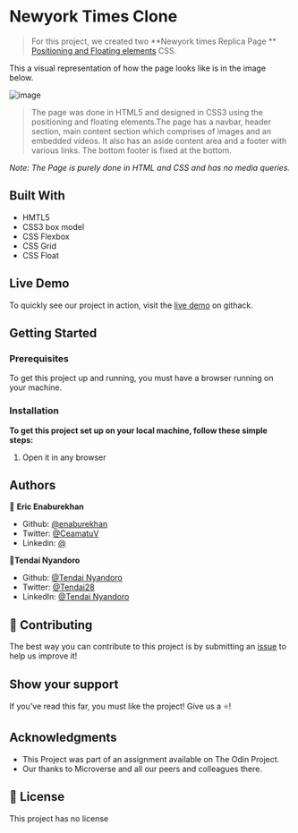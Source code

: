 # Newyork Times Clone

> For this project, we created two **Newyork times Replica Page **  [Positioning and Floating elements](https://www.theodinproject.com/courses/html5-and-css3/lessons/positioning-and-floating-elements) CSS. 

This a visual representation of how the page looks like is in the image below.

![image](https://user-images.githubusercontent.com/30318155/92102993-a500bb80-eddf-11ea-8f21-e4a9e4c65283.png)

> The page was done in HTML5 and designed in CSS3 using the positioning and floating elements.The page has a navbar, header section, main content section which comprises of images and an embedded videos. It also has an aside content area and a footer with various links. The bottom footer is fixed at the bottom.

*Note: The Page is purely done in HTML and CSS and has no media queries.*

## Built With
- HMTL5
- CSS3 box model
- CSS Flexbox 
- CSS Grid
- CSS Float

## Live Demo

To quickly see our project in action, visit the [live demo](https://raw.githack.com/enaburekhan/Newyorktimes-clone/feature-newyorktimes/index.html) on githack.

## Getting Started

### Prerequisites

To get this project up and running, you must have a browser running on your machine.

### Installation

**To get this project set up on your local machine, follow these simple steps:**

1. Open it in any browser

## Authors

👤 **Eric Enaburekhan**

- Github: [@enaburekhan](https://github.com/enaburekhan)
- Twitter: [@CeamatuV](https://twitter.com/CeamatuV)
- Linkedin: [@](https://www.linkedin.com/in/eric-enaburekhan-801a28100/)

👤**Tendai Nyandoro**
- Github: [@Tendai Nyandoro](https://github.com/tnyandoro)
- Twitter: [@Tendai28](https://twitter.com/tendai28)
- LinkedIn: [@Tendai Nyandoro](https://www.linkedin.com/in/tendai-nyandoro-a8060826/)

## 🤝 Contributing

The best way you can contribute to this project is by submitting an [issue](https://github.com/enaburekhan/Newyorktimes-clone/issues) to help us improve it!

## Show your support

If you've read this far, you must like the project! Give us a ⭐️!

## Acknowledgments

- This Project was part of an assignment available on The Odin Project.
- Our thanks to Microverse and all our peers and colleagues there.

## 📝 License

This project has no license

